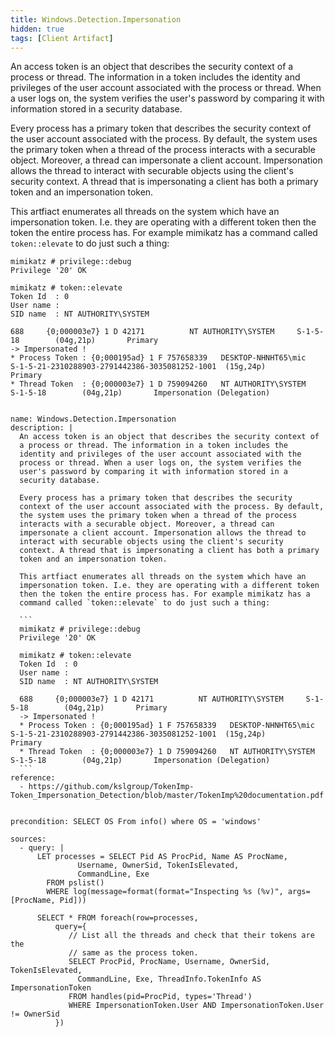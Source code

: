 ```yaml
---
title: Windows.Detection.Impersonation
hidden: true
tags: [Client Artifact]
---
```


An access token is an object that describes the security context of
a process or thread. The information in a token includes the
identity and privileges of the user account associated with the
process or thread. When a user logs on, the system verifies the
user's password by comparing it with information stored in a
security database.

Every process has a primary token that describes the security
context of the user account associated with the process. By default,
the system uses the primary token when a thread of the process
interacts with a securable object. Moreover, a thread can
impersonate a client account. Impersonation allows the thread to
interact with securable objects using the client's security
context. A thread that is impersonating a client has both a primary
token and an impersonation token.

This artfiact enumerates all threads on the system which have an
impersonation token. I.e. they are operating with a different token
then the token the entire process has. For example mimikatz has a
command called `token::elevate` to do just such a thing:

```
mimikatz # privilege::debug
Privilege '20' OK

mimikatz # token::elevate
Token Id  : 0
User name :
SID name  : NT AUTHORITY\SYSTEM

688     {0;000003e7} 1 D 42171          NT AUTHORITY\SYSTEM     S-1-5-18        (04g,21p)       Primary
-> Impersonated !
* Process Token : {0;000195ad} 1 F 757658339   DESKTOP-NHNHT65\mic     S-1-5-21-2310288903-2791442386-3035081252-1001  (15g,24p)       Primary
* Thread Token  : {0;000003e7} 1 D 759094260   NT AUTHORITY\SYSTEM     S-1-5-18        (04g,21p)       Impersonation (Delegation)
```


<pre><code class="language-yaml">
name: Windows.Detection.Impersonation
description: |
  An access token is an object that describes the security context of
  a process or thread. The information in a token includes the
  identity and privileges of the user account associated with the
  process or thread. When a user logs on, the system verifies the
  user's password by comparing it with information stored in a
  security database.

  Every process has a primary token that describes the security
  context of the user account associated with the process. By default,
  the system uses the primary token when a thread of the process
  interacts with a securable object. Moreover, a thread can
  impersonate a client account. Impersonation allows the thread to
  interact with securable objects using the client's security
  context. A thread that is impersonating a client has both a primary
  token and an impersonation token.

  This artfiact enumerates all threads on the system which have an
  impersonation token. I.e. they are operating with a different token
  then the token the entire process has. For example mimikatz has a
  command called `token::elevate` to do just such a thing:

  ```
  mimikatz # privilege::debug
  Privilege '20' OK

  mimikatz # token::elevate
  Token Id  : 0
  User name :
  SID name  : NT AUTHORITY\SYSTEM

  688     {0;000003e7} 1 D 42171          NT AUTHORITY\SYSTEM     S-1-5-18        (04g,21p)       Primary
  -> Impersonated !
  * Process Token : {0;000195ad} 1 F 757658339   DESKTOP-NHNHT65\mic     S-1-5-21-2310288903-2791442386-3035081252-1001  (15g,24p)       Primary
  * Thread Token  : {0;000003e7} 1 D 759094260   NT AUTHORITY\SYSTEM     S-1-5-18        (04g,21p)       Impersonation (Delegation)
  ```
reference:
  - https://github.com/kslgroup/TokenImp-Token_Impersonation_Detection/blob/master/TokenImp%20documentation.pdf


precondition: SELECT OS From info() where OS = 'windows'

sources:
  - query: |
      LET processes = SELECT Pid AS ProcPid, Name AS ProcName,
               Username, OwnerSid, TokenIsElevated,
               CommandLine, Exe
        FROM pslist()
        WHERE log(message=format(format="Inspecting %s (%v)", args=[ProcName, Pid]))

      SELECT * FROM foreach(row=processes,
          query={
             // List all the threads and check that their tokens are the
             // same as the process token.
             SELECT ProcPid, ProcName, Username, OwnerSid, TokenIsElevated,
               CommandLine, Exe, ThreadInfo.TokenInfo AS ImpersonationToken
             FROM handles(pid=ProcPid, types='Thread')
             WHERE ImpersonationToken.User AND ImpersonationToken.User != OwnerSid
          })

</code></pre>

